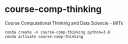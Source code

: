 # course-comp-thinking
Course Computational Thinking and Data Sciencie - MITx

```
conda create -n course-comp-thinking python=3.8
conda activate course-comp-thinking
```

